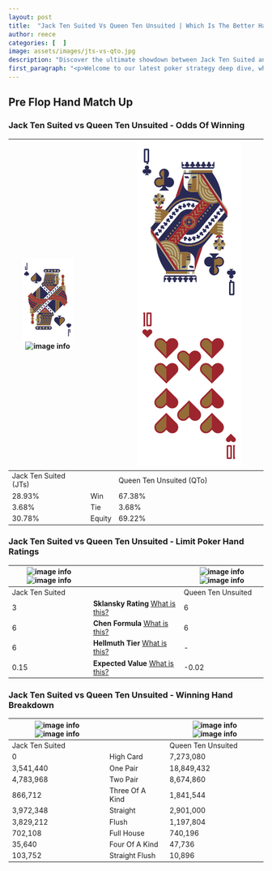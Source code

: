 ```yaml
---
layout: post
title:  "Jack Ten Suited Vs Queen Ten Unsuited | Which Is The Better Hand In Poker? A Complete Guide"
author: reece
categories: [  ]
image: assets/images/jts-vs-qto.jpg
description: "Discover the ultimate showdown between Jack Ten Suited and Queen Ten Unsuited in poker! Uncover the odds, strategies, and scenarios where one hand triumphs over the other. Get ready to up your poker game with this thrilling analysis."
first_paragraph: "<p>Welcome to our latest poker strategy deep dive, where we're pitting two distinct hands against each other in a high-stakes showdown: Jack Ten Suited vs Queen Ten Unsuited.</p><p>In the dynamic world of poker, every decision counts, and knowing which hand holds the upper hand is key to your success at the table.</p><p>In this article, we'll dissect these two hands, explore the scenarios where one dominates the other, and equip you with the knowledge to make strategic choices that can tip the odds in your favor.</p><p>Get ready to unravel the intriguing dynamics of these poker hands and elevate your game to new heights.</p>"
---
```




[comment]: # (sp0)

## Pre Flop Hand Match Up

<div class="table hand-ratings" markdown="1"> 



### Jack Ten Suited vs Queen Ten Unsuited - Odds Of Winning


    
| ![image info](assets/images/hand1/J.png) ![image info](assets/images/hand1/ts.png) |  | ![image info](assets/images/hand2/Q.png) ![image info](assets/images/hand2/to.png) |
| -------- | -------- | -------- |
| Jack Ten Suited (JTs) |  | Queen Ten Unsuited (QTo) |
| 28.93% | Win | 67.38% |
| 3.68% | Tie | 3.68% |
| 30.78% | Equity | 69.22% |




[comment]: # (sp1)



### Jack Ten Suited vs Queen Ten Unsuited - Limit Poker Hand Ratings


    
| ![image info](https://www.riverpairs.com/assets/images/hand1/J.png) ![image info](https://www.riverpairs.com/assets/images/hand1/ts.png) |  | ![image info](https://www.riverpairs.com/assets/images/hand2/Q.png) ![image info](https://www.riverpairs.com/assets/images/hand2/to.png) |
| -------- | -------- | -------- |
| Jack Ten Suited |  | Queen Ten Unsuited |
| 3 | **Sklansky Rating** [What is this?](/sklansky-rating-explained) | 6 |
| 6 | **Chen Formula** [What is this?](/chen-formula-explained) | 6 |
| 6 | **Hellmuth Tier** [What is this?](/Hellmuth-tier-explained) | - |
| 0.15 | **Expected Value** [What is this?](/expected-value-explained) | -0.02 |




[comment]: # (sp2)



### Jack Ten Suited vs Queen Ten Unsuited - Winning Hand Breakdown


    
| ![image info](https://www.riverpairs.com/assets/images/hand1/J.png) ![image info](https://www.riverpairs.com/assets/images/hand1/ts.png) |  | ![image info](https://www.riverpairs.com/assets/images/hand2/Q.png) ![image info](https://www.riverpairs.com/assets/images/hand2/to.png) |
| -------- | -------- | -------- |
| Jack Ten Suited |  | Queen Ten Unsuited |
| 0 | High Card | 7,273,080 |
| 3,541,440 | One Pair | 18,849,432 |
| 4,783,968 | Two Pair | 8,674,860 |
| 866,712 | Three Of A Kind | 1,841,544 |
| 3,972,348 | Straight | 2,901,000 |
| 3,829,212 | Flush | 1,197,804 |
| 702,108 | Full House | 740,196 |
| 35,640 | Four Of A Kind | 47,736 |
| 103,752 | Straight Flush | 10,896 |




[comment]: # (sp3)



</div>

[comment]: # (sp4)



[comment]: # (sp5)

